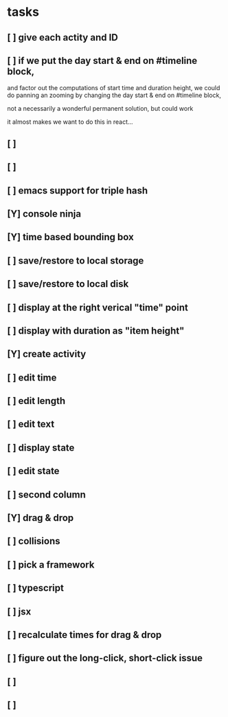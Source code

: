 # tasks


## [ ] give each actity and ID
## [ ] if we put the day start & end on #timeline block, 
and factor out the computations of start time and duration height, 
we could do panning an zooming by changing the day start & end on #timeline block, 

not a necessarily a wonderful permanent solution, but could work

it almost makes we want to do this in react...

## [ ] 
## [ ] 

## [ ] emacs support for triple hash
## [Y] console ninja
## [Y] time based bounding box
## [ ] save/restore to local storage
## [ ] save/restore to local disk
## [ ] display at the right verical "time" point
## [ ] display with duration as "item height"
## [Y] create activity
## [ ] edit time
## [ ] edit length
## [ ] edit text
## [ ] display state
## [ ] edit state
## [ ] second column
## [Y] drag & drop
## [ ] collisions
## [ ] pick a framework
## [ ] typescript
## [ ] jsx
## [ ] recalculate times for drag & drop
## [ ] figure out the long-click, short-click issue
## [ ] 
## [ ] 
